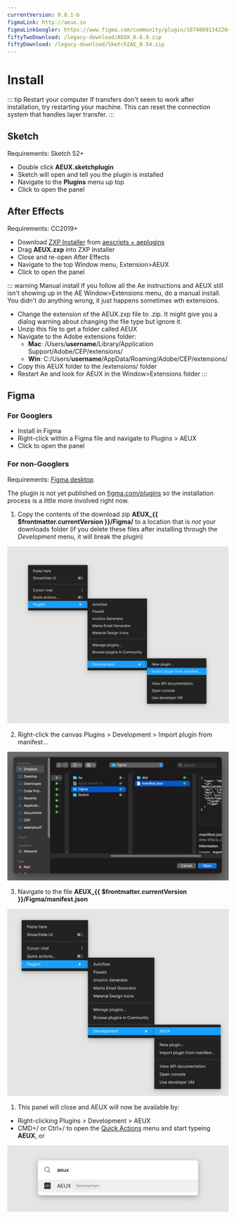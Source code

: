 ```yaml
---
currentVersion: 0.8.1-b
figmaLink: http://aeux.io
figmaLinkGoogler: https://www.figma.com/community/plugin/1074089134220495724/AEUX
fiftyTwoDownload: /legacy-download/AEUX_0.6.9.zip
fiftyDownload: /legacy-download/Sketch2AE_0.54.zip
---
```


# Install

::: tip Restart your computer
If transfers don't seem to work after installation, try restarting your machine. This can reset the connection system that handles layer transfer.
:::

## Sketch

Requirements: Sketch 52+

- Double click **AEUX.sketchplugin**
- Sketch will open and tell you the plugin is installed
- Navigate to the **Plugins** menu up top
- Click to open the panel

## After Effects

Requirements: CC2019+

- Download [ZXP Installer](https://aescripts.com/learn/zxp-installer/) from [aescripts + aeplugins](https://aescripts.com/)
- Drag **AEUX.zxp** into ZXP Installer
- Close and re-open After Effects
- Navigate to the top Window menu, Extension>AEUX
- Click to open the panel

::: warning Manual install
If you follow all the Ae instructions and AEUX still isn't showing up in the AE Window>Extensions menu, do a manual install. You didn't do anything wrong, it just happens sometimes wth extensions.
- Change the extension of the AEUX.zxp file to .zip. It might give you a dialog warning about changing the file type but ignore it.
- Unzip this file to get a folder called AEUX
- Navigate to the Adobe extensions folder:
  - **Mac**: /Users/**username**/Library/Application Support/Adobe/CEP/extensions/
  - **Win**: C:/Users/**username**/AppData/Roaming/Adobe/CEP/extensions/
- Copy this AEUX folder to the /extensions/ folder
- Restart Ae and look for AEUX in the Window>Extensions folder
:::

## Figma

### For Googlers
- Install in <a :href="$frontmatter.figmaLinkGoogler">Figma</a>
- Right-click within a Figma file and navigate to Plugins > AEUX
- Click to open the panel

### For non-Googlers
Requirements: [Figma desktop](https://www.figma.com/downloads/)

The plugin is not yet published on [figma.com/plugins](http://figma.com/plugins) so the installation process is a little more involved right now.

1. Copy the contents of the download zip **AEUX_{{ $frontmatter.currentVersion }}/Figma/** to a location that is *not* your downloads folder (if you delete these files after installing through the *Development* menu, it will break the plugin)

<img src="/figma-install-01.jpg" />

2. Right-click the canvas Plugins > Development > Import plugin from manifest…

<img src="/figma-install-02.jpg" />

3. Navigate to the file **AEUX_{{ $frontmatter.currentVersion }}/Figma/manifest.json**
  
<img src="/figma-install-03.jpg" />

1. This panel will close and AEUX will now be available by:
- Right-clicking Plugins > Development > AEUX
- CMD+/ or Ctrl+/ to open the [Quick Actions](https://help.figma.com/hc/en-us/articles/360040328653-Use-shortcuts-and-quick-actions) menu and start typeing **AEUX**, or

<img src="/figma-install-04.jpg" />
